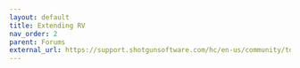 ```yaml
---
layout: default
title: Extending RV
nav_order: 2
parent: Forums
external_url: https://support.shotgunsoftware.com/hc/en-us/community/topics/200682488-RV-Extending-and-Customizing-RV-Python-Mu-JavaScript-etc-#recent
---
```

